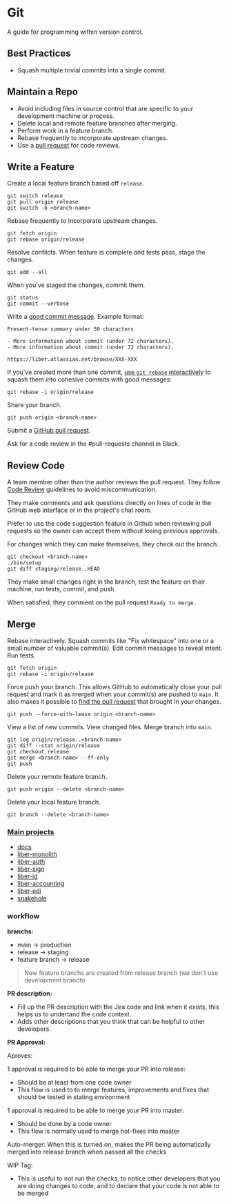 # Git

A guide for programming within version control.

## Best Practices

- Squash multiple trivial commits into a single commit.

## Maintain a Repo

- Avoid including files in source control that are specific to your development
  machine or process.
- Delete local and remote feature branches after merging.
- Perform work in a feature branch.
- Rebase frequently to incorporate upstream changes.
- Use a [pull request] for code reviews.

[pull request]: https://help.github.com/articles/using-pull-requests/

## Write a Feature

Create a local feature branch based off `release`.

```console
git switch release
git pull origin release
git switch -b <branch-name>
```

Rebase frequently to incorporate upstream changes.

```console
git fetch origin
git rebase origin/release
```

Resolve conflicts. When feature is complete and tests pass, stage the changes.

```console
git add --all
```

When you've staged the changes, commit them.

```console
git status
git commit --verbose
```

Write a [good commit message]. Example format:

    Present-tense summary under 50 characters

    - More information about commit (under 72 characters).
    - More information about commit (under 72 characters).

    https://liber.atlassian.net/browse/XXX-XXX

If you've created more than one commit, [use `git rebase` interactively] to squash them into cohesive commits with good
messages:

```console
git rebase -i origin/release
```

Share your branch.

```console
git push origin <branch-name>
```

Submit a [GitHub pull request].

Ask for a code review in the #pull-requests channel in Slack.

[good commit message]: http://tbaggery.com/2008/04/19/a-note-about-git-commit-messages.html
[use `git rebase` interactively]: https://help.github.com/articles/about-git-rebase/
[github pull request]: https://help.github.com/articles/using-pull-requests/

## Review Code

A team member other than the author reviews the pull request. They follow [Code
Review](/code-review/) guidelines to avoid miscommunication.

They make comments and ask questions directly on lines of code in the GitHub web
interface or in the project's chat room.

Prefer to use the code suggestion feature in Github when reviewing pull requests so
the owner can accept them without losing previous approvals.

For changes which they can make themselves, they check out the branch.

```console
git checkout <branch-name>
./bin/setup
git diff staging/release..HEAD
```

They make small changes right in the branch, test the feature on their machine,
run tests, commit, and push.

When satisfied, they comment on the pull request `Ready to merge.`

## Merge

Rebase interactively. Squash commits like "Fix whitespace" into one or a small
number of valuable commit(s). Edit commit messages to reveal intent. Run tests.

```console
git fetch origin
git rebase -i origin/release
```

Force push your branch. This allows GitHub to automatically close your pull
request and mark it as merged when your commit(s) are pushed to `main`. It also
makes it possible to [find the pull request] that brought in your changes.

```console
git push --force-with-lease origin <branch-name>
```

View a list of new commits. View changed files. Merge branch into `main`.

```console
git log origin/release..<branch-name>
git diff --stat origin/release
git checkout release
git merge <branch-name> --ff-only
git push
```

Delete your remote feature branch.

```console
git push origin --delete <branch-name>
```

Delete your local feature branch.

```console
git branch --delete <branch-name>
```

[find the pull request]: http://stackoverflow.com/a/17819027


### [Main projects](https://github.com/libercapital)
  - [docs](https://github.com/libercapital/docs)
  - [liber-monolith](https://github.com/libercapital/liber-monolith)
  - [liber-auth](https://github.com/libercapital/liber-auth)
  - [liber-sign](https://github.com/libercapital/liber-sign)
  - [liber-id](https://github.com/libercapital/liber-id)
  - [liber-accounting](https://github.com/libercapital/liber-accounting)
  - [liber-edi](https://github.com/libercapital/liber-edi)
  - [snakehole](https://github.com/libercapital/snakehole)

### workflow

**branchs:**
- main → production
- release → staging
- feature branch → release

> New feature branchs are created from release branch (we don't use development branch)

**PR description:**

- Fill up the PR description with the Jira code and link when it exists, this helps us to undertand the code context.
- Adds other descriptions that you think that can be helpful to other developers.

**PR Approval:**

Aproves:

1 approval is required to be able to merge your PR into release:
  - Should be at least from one code owner
  - This flow is used to to merge features, improvements and fixes that should be tested in stating environment

1 approval is required to be able to merge your PR into master:
  - Should be done by a code owner
  - This flow is normally used to merge hot-fixes into master

Auto-merger:
When this is turned on, makes the PR being automatically merged into release branch when passed all the checks

WIP Tag:
  - This is useful to not run the checks, to notice other developers that you are doing changes to code, and to declare that your code is not able to be merged
